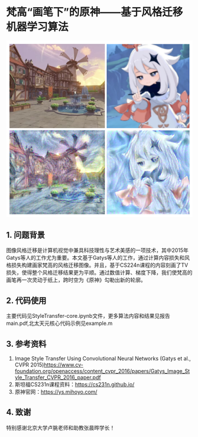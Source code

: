 # 梵高“画笔下”的原神——基于风格迁移机器学习算法
![caption](yuanshen.jpg)
## 1. 问题背景
图像风格迁移是计算机视觉中兼具科技理性与艺术美感的一项技术，其中2015年Gatys等人的工作尤为重要。本文基于Gatys等人的工作，通过计算内容损失和风格损失构建画家梵高的风格迁移图像。并且，基于CS224n课程的内容刻画了TV损失，使得整个风格迁移结果更为平顺。通过数值计算、梯度下降，我们使梵高的画笔再一次灵动于纸上，跨时空为《原神》勾勒出新的轮廓。
## 2. 代码使用
主要代码见StyleTransfer-core.ipynb文件，更多算法内容和结果见报告main.pdf,北太天元核心代码示例见example.m
## 3. 参考资料
1.	Image Style Transfer Using Convolutional Neural Networks (Gatys et al., CVPR 2015)https://www.cv-foundation.org/openaccess/content_cvpr_2016/papers/Gatys_Image_Style_Transfer_CVPR_2016_paper.pdf
2.	斯坦福CS231n课程资料：https://cs231n.github.io/
3.	原神官网：https://ys.mihoyo.com/
## 4. 致谢
特别感谢北京大学卢朓老师和助教张晨晔学长！
